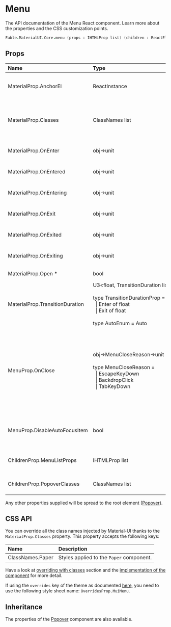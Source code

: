 # Menu

<p class="description">The API documentation of the Menu React component. Learn more about the properties and the CSS customization points.</p>

```fsharp
Fable.MaterialUI.Core.menu (props : IHTMLProp list) (children : ReactElement list) : ReactElement
```



## Props

| Name | Type | Default | Description |
|:-----|:-----|:--------|:------------|
| <span class="prop-name">MaterialProp.AnchorEl</span> | <span class="prop-type">ReactInstance</span> |   | The DOM element used to set the position of the menu. |
| <span class="prop-name">MaterialProp.Classes</span> | <span class="prop-type">ClassNames list</span> |   | Override or extend the styles applied to the component.  See CSS API below for more details.  |
| <span class="prop-name">MaterialProp.OnEnter</span> | <span class="prop-type">obj->unit</span> |   | Callback fired before the Menu enters. |
| <span class="prop-name">MaterialProp.OnEntered</span> | <span class="prop-type">obj->unit</span> |   | Callback fired when the Menu has entered. |
| <span class="prop-name">MaterialProp.OnEntering</span> | <span class="prop-type">obj->unit</span> |   | Callback fired when the Menu is entering. |
| <span class="prop-name">MaterialProp.OnExit</span> | <span class="prop-type">obj->unit</span> |   | Callback fired before the Menu exits. |
| <span class="prop-name">MaterialProp.OnExited</span> | <span class="prop-type">obj->unit</span> |   | Callback fired when the Menu has exited. |
| <span class="prop-name">MaterialProp.OnExiting</span> | <span class="prop-type">obj->unit</span> |   | Callback fired when the Menu is exiting. |
| <span class="prop-name required">MaterialProp.Open *</span> | <span class="prop-type">bool</span> |   | If `true`, the menu is visible. |
| <span class="prop-name">MaterialProp.TransitionDuration</span> | <span class="prop-type">U3&lt;float,&nbsp;TransitionDuration&nbsp;list,&nbsp;AutoEnum&gt;<br><br>type&nbsp;TransitionDurationProp&nbsp;=<br>&nbsp;&nbsp;&#124;&nbsp;Enter&nbsp;of&nbsp;float<br>&nbsp;&nbsp;&#124;&nbsp;Exit&nbsp;of&nbsp;float<br><br>type&nbsp;AutoEnum&nbsp;=&nbsp;Auto<br></span> | <span class="prop-default">AutoEnum.Auto</span> | The length of the transition in `ms`, or `Auto` |
| <span class="prop-name">MenuProp.OnClose</span> | <span class="prop-type">obj->MenuCloseReason->unit<br><br> type&nbsp;MenuCloseReason&nbsp;=<br>&nbsp;&nbsp;&#124;&nbsp;EscapeKeyDown<br>&nbsp;&nbsp;&#124;&nbsp;BackdropClick<br>&nbsp;&nbsp;&#124;&nbsp;TabKeyDown<br></span> |   | Callback fired when the component requests to be closed.<br><br>**Signature:**<br>`(event : obj) -> (reason : MenuCloseReason) -> unit`<br>*event:* The event source of the callback<br> |
| <span class="prop-name">MenuProp.DisableAutoFocusItem</span> | <span class="prop-type">bool</span> | <span class="prop-default">false</span> | If `true`, the selected / first menu item will not be auto focused. |
| <span class="prop-name">ChildrenProp.MenuListProps</span> | <span class="prop-type">IHTMLProp list</span> |   | Properties applied to the [`MenuList`](#/api/menu-list) element. |
| <span class="prop-name">ChildrenProp.PopoverClasses</span> | <span class="prop-type">ClassNames list</span> |   | `classes` property applied to the [`Popover`](#/api/popover) element. |

Any other properties supplied will be spread to the root element ([Popover](#/api/popover)).

## CSS API

You can override all the class names injected by Material-UI thanks to the `MaterialProp.Classes` property.
This property accepts the following keys:


| Name | Description |
|:-----|:------------|
| <span class="prop-name">ClassNames.Paper</span> | Styles applied to the `Paper` component.

Have a look at [overriding with classes](#/customization/overrides) section
and the [implementation of the component](https://github.com/mui-org/material-ui/tree/master/packages/material-ui/src/Menu/Menu.js)
for more detail.

If using the `overrides` key of the theme as documented
[here](#/customization/themes),
you need to use the following style sheet name: `OverridesProp.MuiMenu`.

## Inheritance

The properties of the [Popover](#/api/popover) component are also available.
<!-- You can take advantage of this behavior to [target nested components](/guides/api/#spread). -->

<!--## Demos-->

<!--- [App Bar](/demos/app-bar/)-->
<!--- [Menus](/demos/menus/)-->

